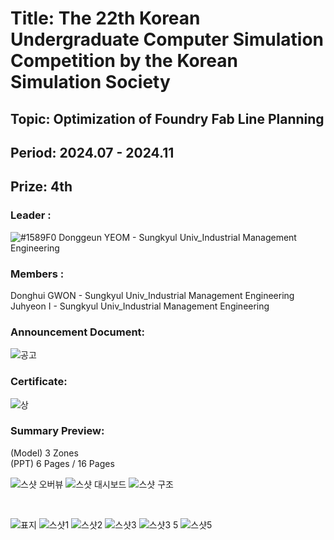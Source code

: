 # Title: The 22th Korean Undergraduate Computer Simulation Competition by the Korean Simulation Society <br/> 
## Topic: Optimization of Foundry Fab Line Planning <br/>
## Period: 2024.07 - 2024.11 <br/>
## Prize: 4th <br/>

### Leader : <br/>
![#1589F0](https://placehold.co/15x15/1589F0/1589F0.png) Donggeun YEOM - Sungkyul Univ_Industrial Management Engineering <br/>
### Members : <br/>
Donghui GWON - Sungkyul Univ_Industrial Management Engineering <br/>
Juhyeon I - Sungkyul Univ_Industrial Management Engineering <br/>
### Announcement Document:<br/>
![공고](https://github.com/user-attachments/assets/d1c770fe-2ef5-4d43-ac60-5280b6180017)

### Certificate:
![상](https://github.com/user-attachments/assets/08e713ef-30c0-4293-9183-b3bdffcdeee6)


### Summary Preview:<br/>
(Model) 3 Zones<br/>
(PPT) 6 Pages / 16 Pages<br/>

![스샷 오버뷰](https://github.com/user-attachments/assets/04248d34-fcf2-4298-b351-f715cd939e6f)
![스샷 대시보드](https://github.com/user-attachments/assets/2c1bdc50-b3be-4194-95ef-fc1f615beaf6)
![스샷 구조](https://github.com/user-attachments/assets/92c99de1-105d-47eb-aa1f-6417c7635195)

<br/>

![표지](https://github.com/user-attachments/assets/925f1268-4922-4304-acfa-be65c229c77a)
![스샷1](https://github.com/user-attachments/assets/697d8fd0-9d18-4045-b92e-9570fe213ffe)
![스샷2](https://github.com/user-attachments/assets/4d0597cd-cca1-4bca-941f-71db1785d205)
![스샷3](https://github.com/user-attachments/assets/d6e533bb-7d74-4537-9a97-dc80183450f3)
![스샷3 5](https://github.com/user-attachments/assets/b5562450-4b90-4f92-a19c-5cd2c63eb1bc)
![스샷5](https://github.com/user-attachments/assets/27440f55-f938-4119-80bd-5c9a06256608)

